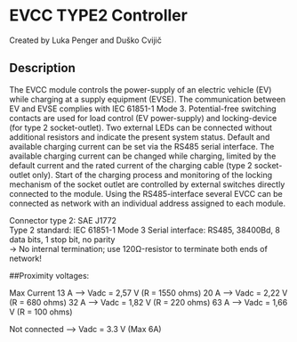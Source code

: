 # EVCC TYPE2 Controller

Created by Luka Penger and Duško Cvijič

## Description

The EVCC module controls the power-supply of an electric vehicle (EV) while charging at a supply equipment (EVSE). The communication between EV and EVSE complies with IEC 61851-1 Mode 3.
Potential-free switching contacts are used for load control (EV power-supply) and locking-device (for type 2 socket-outlet). Two external LEDs can be connected without additional resistors and indicate the present system status. Default and available charging current can be set via the RS485 serial interface. The available charging current can be changed while charging, limited by the default current and the rated current of the charging cable (type 2 socket-outlet only).
Start of the charging process and monitoring of the locking mechanism of the socket outlet are controlled by external switches directly connected to the module.
Using the RS485-interface several EVCC can be connected as network with an individual address assigned to each module.

Connector type 2: SAE J1772</br>
Type 2 standard: IEC 61851-1 Mode 3
Serial interface: RS485, 38400Bd, 8 data bits, 1 stop bit, no parity</br>
-> No internal termination; use 120Ω-resistor to terminate both ends of network!

##Proximity voltages:

Max Current
13 A --> Vadc = 2,57 V (R = 1550 ohms)
20 A --> Vadc = 2,22 V (R = 680 ohms)
32 A --> Vadc = 1,82 V (R = 220 ohms)
63 A --> Vadc = 1,66 V (R = 100 ohms)

Not connected --> Vadc = 3.3 V (Max 6A)
